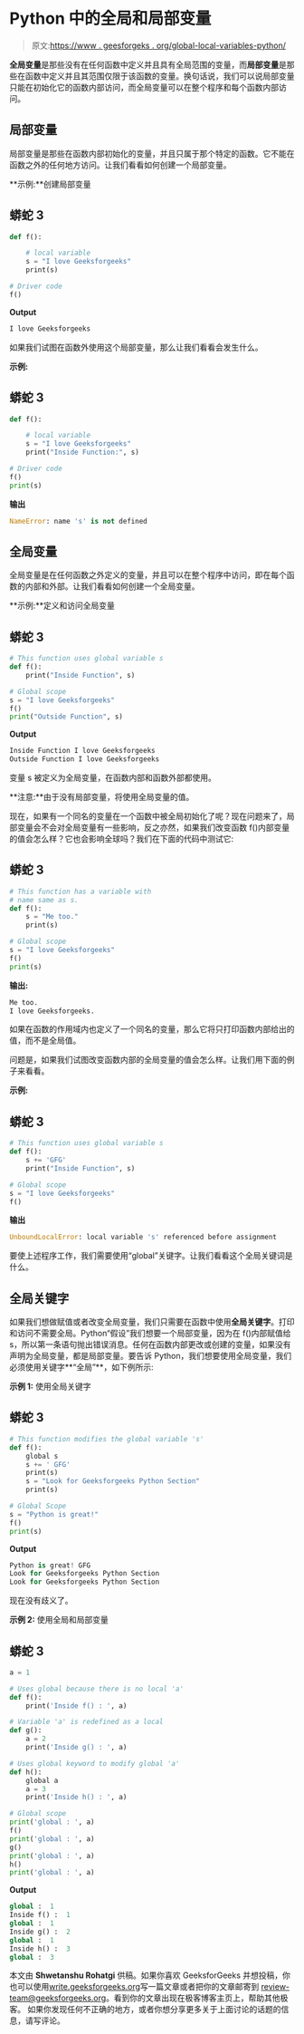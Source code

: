 # Python 中的全局和局部变量

> 原文:[https://www . geesforgeks . org/global-local-variables-python/](https://www.geeksforgeeks.org/global-local-variables-python/)

**全局变量**是那些没有在任何函数中定义并且具有全局范围的变量，而**局部变量**是那些在函数中定义并且其范围仅限于该函数的变量。换句话说，我们可以说局部变量只能在初始化它的函数内部访问，而全局变量可以在整个程序和每个函数内部访问。

## 局部变量

局部变量是那些在函数内部初始化的变量，并且只属于那个特定的函数。它不能在函数之外的任何地方访问。让我们看看如何创建一个局部变量。

**示例:**创建局部变量

## 蟒蛇 3

```py
def f():

    # local variable
    s = "I love Geeksforgeeks"
    print(s)

# Driver code
f()
```

**Output**

```py
I love Geeksforgeeks
```

如果我们试图在函数外使用这个局部变量，那么让我们看看会发生什么。

**示例:**

## 蟒蛇 3

```py
def f():

    # local variable
    s = "I love Geeksforgeeks"
    print("Inside Function:", s)

# Driver code
f()
print(s)
```

**输出**

```py
NameError: name 's' is not defined
```

## 全局变量

全局变量是在任何函数之外定义的变量，并且可以在整个程序中访问，即在每个函数的内部和外部。让我们看看如何创建一个全局变量。

**示例:**定义和访问全局变量

## 蟒蛇 3

```py
# This function uses global variable s
def f():
    print("Inside Function", s)

# Global scope
s = "I love Geeksforgeeks"
f()
print("Outside Function", s)
```

**Output**

```py
Inside Function I love Geeksforgeeks
Outside Function I love Geeksforgeeks
```

变量 s 被定义为全局变量，在函数内部和函数外部都使用。

**注意:**由于没有局部变量，将使用全局变量的值。

现在，如果有一个同名的变量在一个函数中被全局初始化了呢？现在问题来了，局部变量会不会对全局变量有一些影响，反之亦然，如果我们改变函数 f()内部变量的值会怎么样？它也会影响全球吗？我们在下面的代码中测试它:

## 蟒蛇 3

```py
# This function has a variable with
# name same as s.
def f():
    s = "Me too."
    print(s)

# Global scope
s = "I love Geeksforgeeks"
f()
print(s)
```

**输出:**

```py
Me too.
I love Geeksforgeeks.
```

如果在函数的作用域内也定义了一个同名的变量，那么它将只打印函数内部给出的值，而不是全局值。

问题是，如果我们试图改变函数内部的全局变量的值会怎么样。让我们用下面的例子来看看。

**示例:**

## 蟒蛇 3

```py
# This function uses global variable s
def f():
    s += 'GFG'
    print("Inside Function", s)

# Global scope
s = "I love Geeksforgeeks"
f()
```

**输出**

```py
UnboundLocalError: local variable 's' referenced before assignment
```

要使上述程序工作，我们需要使用“global”关键字。让我们看看这个全局关键词是什么。

## 全局关键字

如果我们想做赋值或者改变全局变量，我们只需要在函数中使用**全局关键字**。打印和访问不需要全局。Python“假设”我们想要一个局部变量，因为在 f()内部赋值给 s，所以第一条语句抛出错误消息。任何在函数内部更改或创建的变量，如果没有声明为全局变量，都是局部变量。要告诉 Python，我们想要使用全局变量，我们必须使用关键字**“全局”**，如下例所示:

**示例 1:** 使用全局关键字

## 蟒蛇 3

```py
# This function modifies the global variable 's'
def f():
    global s
    s += ' GFG'
    print(s)
    s = "Look for Geeksforgeeks Python Section"
    print(s)

# Global Scope
s = "Python is great!"
f()
print(s)
```

**Output**

```py
Python is great! GFG
Look for Geeksforgeeks Python Section
Look for Geeksforgeeks Python Section
```

现在没有歧义了。

**示例 2:** 使用全局和局部变量

## 蟒蛇 3

```py
a = 1

# Uses global because there is no local 'a'
def f():
    print('Inside f() : ', a)

# Variable 'a' is redefined as a local
def g():
    a = 2
    print('Inside g() : ', a)

# Uses global keyword to modify global 'a'
def h():
    global a
    a = 3
    print('Inside h() : ', a)

# Global scope
print('global : ', a)
f()
print('global : ', a)
g()
print('global : ', a)
h()
print('global : ', a)
```

**Output**

```py
global :  1
Inside f() :  1
global :  1
Inside g() :  2
global :  1
Inside h() :  3
global :  3
```

本文由 **Shwetanshu Rohatgi** 供稿。如果你喜欢 GeeksforGeeks 并想投稿，你也可以使用[write.geeksforgeeks.org](https://write.geeksforgeeks.org)写一篇文章或者把你的文章邮寄到 review-team@geeksforgeeks.org。看到你的文章出现在极客博客主页上，帮助其他极客。
如果你发现任何不正确的地方，或者你想分享更多关于上面讨论的话题的信息，请写评论。